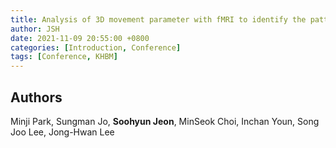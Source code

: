```yaml
---
title: Analysis of 3D movement parameter with fMRI to identify the pattern of lower-limb movement
author: JSH
date: 2021-11-09 20:55:00 +0800
categories: [Introduction, Conference]
tags: [Conference, KHBM]
---
```


## Authors
Minji Park, Sungman Jo, **Soohyun Jeon**, MinSeok Choi, Inchan Youn, Song Joo Lee, Jong-Hwan Lee
